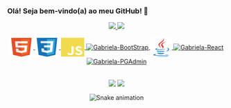 ### Olá! Seja bem-vindo(a) ao meu GitHub! 🔭

<div align="center">
    <a href="https://github.com/GabrielaSenna">
  <img height="165em" src="https://github-readme-stats.vercel.app/api?username=GabrielaSenna&show_icons=true&theme=tokyonight&include_all_commits=true&count_private=true"/>
  <img height="165em" src="https://github-readme-stats.vercel.app/api/top-langs/?username=GabrielaSenna&layout=compact&langs_count=7&theme=tokyonight"/>
</div>
 
<div style="display: inline_block" align="center"><br>
  <img align="center" alt="Gabriela-HTML" height="45" width="55" src="https://raw.githubusercontent.com/devicons/devicon/master/icons/html5/html5-original.svg">
  <img align="center" alt="Gabriela-CSS" height="45" width="55" src="https://raw.githubusercontent.com/devicons/devicon/master/icons/css3/css3-original.svg">
  <img align="center" alt="Gabriela-Js" height="45" width="55" src="https://raw.githubusercontent.com/devicons/devicon/master/icons/javascript/javascript-plain.svg">
  <img align="center" alt="Gabriela-BootStrap" height="50" width="55" src="https://cdn.jsdelivr.net/gh/devicons/devicon/icons/bootstrap/bootstrap-original.svg">
  <img align="center" alt="Gabriela-JAVA" height="45" width="50" src="https://raw.githubusercontent.com/devicons/devicon/master/icons/java/java-original.svg">
  <img align="center" alt="Gabriela-React" height="45" width="50" src="https://cdn.jsdelivr.net/gh/devicons/devicon/icons/react/react-original-wordmark.svg">
  <img align="center" alt="Gabriela-PGAdmin" height="45" width="50" src="https://cdn.jsdelivr.net/gh/devicons/devicon/icons/postgresql/postgresql-plain.svg">
       
</div>
<br>
<br>
<div align="center">
  <a href = "mailto:gabrielams2005@gmail.com"><img src="https://img.shields.io/badge/-Gmail-%23333?style=for-the-badge&logo=gmail&logoColor=white" target="_blank"></a>
  <a href="https://www.linkedin.com/in/gabriela-moreira-senna/" target="_blank"><img src="https://img.shields.io/badge/-LinkedIn-%230077B5?style=for-the-badge&logo=linkedin&logoColor=white" target="_blank"></a>

  ![Snake animation](https://github.com/GabrielaSenna/GabrielaSenna/blob/output/github-contribution-grid-snake.svg)
</div>

 
